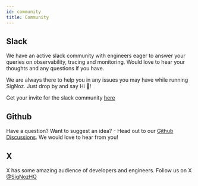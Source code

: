 ```yaml
---
id: community
title: Community
---
```

## Slack

We have an active slack community with engineers eager to answer your queries on observability, tracing and monitoring. Would love to hear your thoughts and any questions if you have.

We are always there to help you in any issues you may have while running SigNoz. Just drop by and say Hi 👋!

Get your invite for the slack community [here](https://signoz.io/slack)

## Github

Have a question? Want to suggest an idea? - Head out to our [Github Discussions](https://github.com/SigNoz/signoz/discussions).
We would love to hear from you!

## X

X has some amazing audience of developers and engineers. Follow us on X
[@SigNozHQ](https://twitter.com/SigNozHQ)
